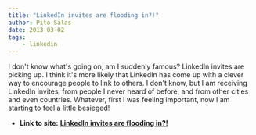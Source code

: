 ```yaml
---
title: "LinkedIn invites are flooding in?!"
author: Pito Salas
date: 2013-03-02
tags:
    - linkedin
---
```




I don't know what's going on, am I suddenly famous? LinkedIn invites are
picking up. I think it's more likely that LinkedIn has come up with a clever
way to encourage people to link to others. I don't know, but I am receiving
LinkedIn invites, from people I never heard of before, and from other cities
and even countries. Whatever, first I was feeling important, now I am starting
to feel a little besieged!


* **Link to site:** **[LinkedIn invites are flooding in?!](None)**
